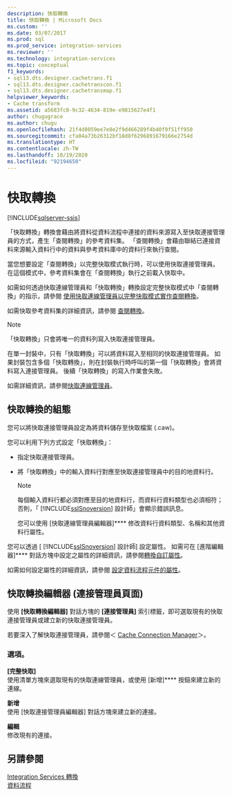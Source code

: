 ```yaml
---
description: 快取轉換
title: 快取轉換 | Microsoft Docs
ms.custom: ''
ms.date: 03/07/2017
ms.prod: sql
ms.prod_service: integration-services
ms.reviewer: ''
ms.technology: integration-services
ms.topic: conceptual
f1_keywords:
- sql13.dts.designer.cachetrans.f1
- sql13.dts.designer.cachetranscon.f1
- sql13.dts.designer.cachetransmap.f1
helpviewer_keywords:
- Cache transform
ms.assetid: a5683fc8-9c32-4634-819e-e9815627e4f1
author: chugugrace
ms.author: chugu
ms.openlocfilehash: 21f4d8059ee7e0e2f9d466289f4b40f9f51ff950
ms.sourcegitcommit: cfa04a73b26312bf18d8f6296891679166e2754d
ms.translationtype: HT
ms.contentlocale: zh-TW
ms.lasthandoff: 10/19/2020
ms.locfileid: "92194650"
---
```

# <a name="cache-transform"></a>快取轉換

[!INCLUDE[sqlserver-ssis](../../../includes/applies-to-version/sqlserver-ssis.md)]


  「快取轉換」轉換會藉由將資料從資料流程中連接的資料來源寫入至快取連接管理員的方式，產生「查閱轉換」的參考資料集。 「查閱轉換」會藉由聯結已連接資料來源輸入資料行中的資料與參考資料庫中的資料行來執行查閱。  
  
 當您想要設定「查閱轉換」以完整快取模式執行時，可以使用快取連接管理員。 在這個模式中，參考資料集會在「查閱轉換」執行之前載入快取中。  
  
 如需如何透過快取連線管理員和「快取轉換」轉換設定完整快取模式中「查閱轉換」的指示，請參閱 [使用快取連線管理員以完整快取模式實作查閱轉換](../../connection-manager/lookup-transformation-full-cache-mode-cache-connection-manager.md)。  
  
 如需快取參考資料集的詳細資訊，請參閱 [查閱轉換](../../../integration-services/data-flow/transformations/lookup-transformation.md)。  
  
> [!NOTE]  
>  「快取轉換」只會將唯一的資料列寫入快取連接管理員。  
  
 在單一封裝中，只有「快取轉換」可以將資料寫入至相同的快取連接管理員。 如果封裝包含多個「快取轉換」，則在封裝執行時呼叫的第一個「快取轉換」會將資料寫入連接管理員。 後續「快取轉換」的寫入作業會失敗。  
  
 如需詳細資訊，請參閱[快取連線管理員](../../connection-manager/cache-connection-manager.md)。  
  
## <a name="configuration-of-the-cache-transform"></a>快取轉換的組態  
 您可以將快取連接管理員設定為將資料儲存至快取檔案 (.caw)。  
  
 您可以利用下列方式設定「快取轉換」：  
  
-   指定快取連接管理員。  
  
-   將「快取轉換」中的輸入資料行對應至快取連接管理員中的目的地資料行。  
  
    > [!NOTE]  
    >  每個輸入資料行都必須對應至目的地資料行，而資料行資料類型也必須相符； 否則，「 [!INCLUDE[ssISnoversion](../../../includes/ssisnoversion-md.md)] 設計師」會顯示錯誤訊息。  
  
     您可以使用 [快取連線管理員編輯器]**** 修改資料行資料類型、名稱和其他資料行屬性。  
  
 您可以透過 [ [!INCLUDE[ssISnoversion](../../../includes/ssisnoversion-md.md)] 設計師] 設定屬性。 如需可在 [進階編輯器]**** 對話方塊中設定之屬性的詳細資訊，請參閱[轉換自訂屬性](../../../integration-services/data-flow/transformations/transformation-custom-properties.md)。  
  
 如需如何設定屬性的詳細資訊，請參閱 [設定資料流程元件的屬性](../../../integration-services/data-flow/set-the-properties-of-a-data-flow-component.md)。  
  
## <a name="cache-transformation-editor-connection-manager-page"></a>快取轉換編輯器 (連接管理員頁面)
  使用 **[快取轉換編輯器]** 對話方塊的 **[連接管理員]** 索引標籤，即可選取現有的快取連接管理員或建立新的快取連接管理員。  
  
 若要深入了解快取連接管理員，請參閱＜ [Cache Connection Manager](../../connection-manager/cache-connection-manager.md)＞。  
  
### <a name="options"></a>選項。  
 **[完整快取]**  
 使用清單方塊來選取現有的快取連線管理員，或使用 [新增]**** 按鈕來建立新的連線。  
  
 **新增**  
 使用 [快取連接管理員編輯器] 對話方塊來建立新的連接。  
  
 **編輯**  
 修改現有的連接。  
  
## <a name="see-also"></a>另請參閱  
 [Integration Services 轉換](../../../integration-services/data-flow/transformations/integration-services-transformations.md)   
 [資料流程](../../../integration-services/data-flow/data-flow.md)  
  
